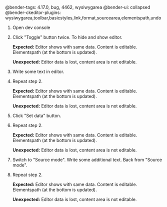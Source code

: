 @bender-tags: 4.17.0, bug, 4462, wysiwygarea
@bender-ui: collapsed
@bender-ckeditor-plugins: wysiwygarea,toolbar,basicstyles,link,format,sourcearea,elementspath,undo


1. Open dev console

2. Click "Toggle" button twice. To hide and show editor.

	**Expected:** Editor shows with same data. Content is editable. Elementspath (at the bottom is updated).

	**Unexpected:** Editor data is lost, content area is not editable.

3. Write some text in editor.

4. Repeat step 2.

	**Expected:** Editor shows with same data. Content is editable. Elementspath (at the bottom is updated).

	**Unexpected:** Editor data is lost, content area is not editable.

5. Click "Set data" button.

6. Repeat step 2.

	**Expected:** Editor shows with same data. Content is editable. Elementspath (at the bottom is updated).

	**Unexpected:** Editor data is lost, content area is not editable.

7. Switch to "Source mode". Write some additional text. Back from "Source mode".

8. Repeat step 2.

	**Expected:** Editor shows with same data. Content is editable. Elementspath (at the bottom is updated).

	**Unexpected:** Editor data is lost, content area is not editable.

